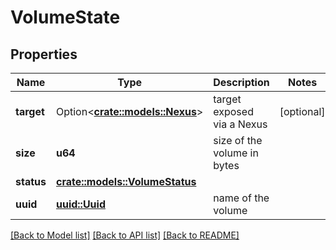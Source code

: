 # VolumeState

## Properties

Name | Type | Description | Notes
------------ | ------------- | ------------- | -------------
**target** | Option<[**crate::models::Nexus**](Nexus.md)> | target exposed via a Nexus | [optional]
**size** | **u64** | size of the volume in bytes | 
**status** | [**crate::models::VolumeStatus**](VolumeStatus.md) |  | 
**uuid** | [**uuid::Uuid**](uuid::Uuid.md) | name of the volume | 

[[Back to Model list]](../README.md#documentation-for-models) [[Back to API list]](../README.md#documentation-for-api-endpoints) [[Back to README]](../README.md)


